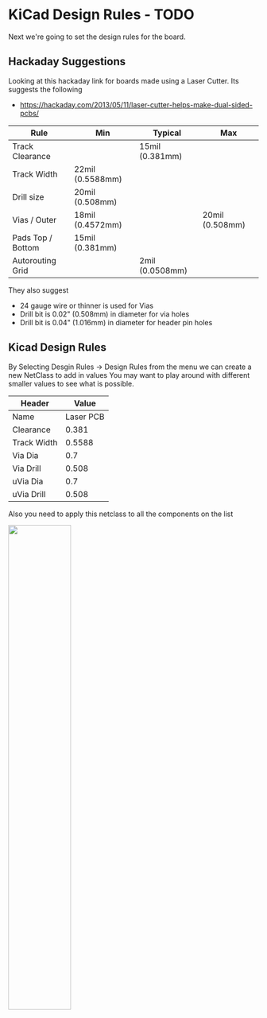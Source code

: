 # KiCad Design Rules - TODO

Next we're going to set the design rules for the board.

## Hackaday Suggestions

Looking at this hackaday link for boards made using a Laser Cutter.
Its suggests the following

  * <https://hackaday.com/2013/05/11/laser-cutter-helps-make-dual-sided-pcbs/>

| Rule               | Min              | Typical          | Max             |
| -------------------|------------------|------------------|-----------------|
| Track Clearance    |                  | 15mil (0.381mm)  |                 |
| Track Width        | 22mil (0.5588mm) |                  |                 |
| Drill size         | 20mil (0.508mm)  |                  |                 |
| Vias / Outer       | 18mil (0.4572mm) |                  | 20mil (0.508mm) |
| Pads Top / Bottom  | 15mil (0.381mm)  |                  |                 |
| Autorouting Grid   |                  | 2mil (0.0508mm)  |                 |

They also suggest

  * 24 gauge wire or thinner is used for Vias
  * Drill bit is 0.02" (0.508mm) in diameter for via holes
  * Drill bit is 0.04" (1.016mm) in diameter for header pin holes

## Kicad Design Rules

By Selecting Desgin Rules -> Design Rules from the menu we can create a new NetClass to add in values
You may want to play around with different smaller values to see what is possible.

| Header      | Value     |
|-------------|-----------|
| Name        | Laser PCB |
| Clearance   | 0.381     |
| Track Width | 0.5588    |
| Via Dia     | 0.7       |
| Via Drill   | 0.508     |
| uVia Dia    | 0.7       |
| uVia Drill  | 0.508     |

Also you need to apply this netclass to all the components on the list

<a href="../../images/KiCad/DesignRules/Pcb1.png"><img src="../../images/KiCad/DesignRules/Pcb1.png" height="50%" width="50%" ></a> <br>
